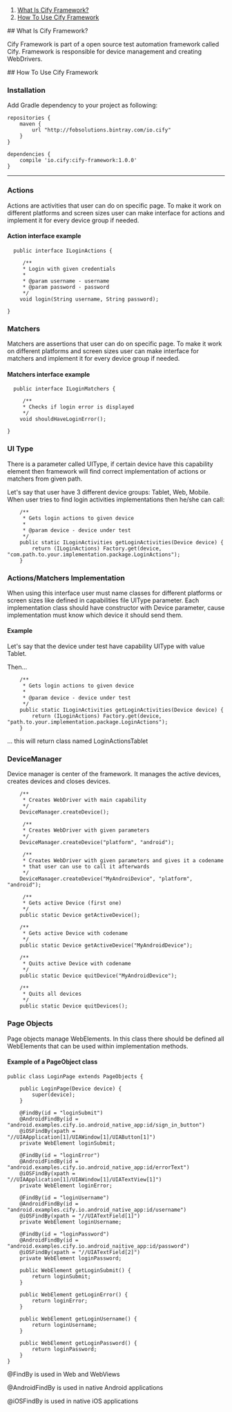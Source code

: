 1. <a href="#what">What Is Cify Framework?</a>
1. <a href="#usage">How To Use Cify Framework</a>

<a name="what" />
## What Is Cify Framework?

Cify Framework is part of a open source test automation framework called Cify. Framework is responsible for device management and creating WebDrivers.

<a name="usage" />
## How To Use Cify Framework

### Installation
Add Gradle dependency to your project as following:

```
repositories {
    maven {
        url "http://fobsolutions.bintray.com/io.cify"
    }
}

dependencies {
    compile 'io.cify:cify-framework:1.0.0'
}
```
----------

### Actions

Actions are activities that user can do on specific page. To make it work on different platforms and screen sizes user can make interface for actions and implement it for every device group if needed.

#### Action interface example

```
  public interface ILoginActions {
     
     /**
     * Login with given credentials
     *
     * @param username - username
     * @param password - password
     */
    void login(String username, String password);

}
```

### Matchers

Matchers are assertions that user can do on specific page. To make it work on different platforms and screen sizes user can make interface for matchers and implement it for every device group if needed.

#### Matchers interface example

```
  public interface ILoginMatchers {
     
     /**
     * Checks if login error is displayed
     */
    void shouldHaveLoginError();

}
```

### UI Type

There is a parameter called UIType, if certain device have this capability element then framework will find correct implementation of actions or matchers from given path.

Let's say that user have 3 different device groups: Tablet, Web, Mobile. When user tries to find login activities implementations then he/she can call:
```
    /**
     * Gets login actions to given device
     *
     * @param device - device under test
     */
    public static ILoginActivities getLoginActivities(Device device) {
        return (ILoginActions) Factory.get(device, "com.path.to.your.implementation.package.LoginActions");
    }
```

### Actions/Matchers Implementation

When using this interface user must name classes for different platforms or screen sizes like defined in capabilities file UIType parameter. Each implementation class should have constructor with Device parameter, cause implementation must know which device it should send them.

#### Example

Let's say that the device under test have capability UIType with value Tablet.

Then...
```
    /**
     * Gets login actions to given device
     *
     * @param device - device under test
     */
    public static ILoginActivities getLoginActivities(Device device) {
        return (ILoginActions) Factory.get(device, "path.to.your.implementation.package.LoginActions");
    }
```
... this will return class named LoginActionsTablet

### DeviceManager

Device manager is center of the framework. It manages the active devices, creates devices and closes devices.

```
    /**
     * Creates WebDriver with main capability
     */
    DeviceManager.createDevice();

     /**
     * Creates WebDriver with given parameters
     */
    DeviceManager.createDevice("platform", "android");

     /**
     * Creates WebDriver with given parameters and gives it a codename
     * that user can use to call it afterwards
     */
    DeviceManager.createDevice("MyAndroiDevice", "platform", "android");

     /**
     * Gets active Device (first one)
     */
    public static Device getActiveDevice();

    /**
     * Gets active Device with codename
     */
    public static Device getActiveDevice("MyAndroidDevice");

    /**
     * Quits active Device with codename
     */
    public static Device quitDevice("MyAndroidDevice");

    /**
     * Quits all devices
     */
    public static Device quitDevices();
```

### Page Objects

Page objects manage WebElements. In this class there should be defined all WebElements that can be used within implementation methods.

#### Example of a PageObject class
```
public class LoginPage extends PageObjects {

    public LoginPage(Device device) {
        super(device);
    }

    @FindBy(id = "loginSubmit")
    @AndroidFindBy(id = "android.examples.cify.io.android_native_app:id/sign_in_button")
    @iOSFindBy(xpath = "//UIAApplication[1]/UIAWindow[1]/UIAButton[1]")
    private WebElement loginSubmit;

    @FindBy(id = "loginError")
    @AndroidFindBy(id = "android.examples.cify.io.android_native_app:id/errorText")
    @iOSFindBy(xpath = "//UIAApplication[1]/UIAWindow[1]/UIATextView[1]")
    private WebElement loginError;

    @FindBy(id = "loginUsername")
    @AndroidFindBy(id = "android.examples.cify.io.android_native_app:id/username")
    @iOSFindBy(xpath = "//UIATextField[1]")
    private WebElement loginUsername;

    @FindBy(id = "loginPassword")
    @AndroidFindBy(id = "android.examples.cify.io.android_naitive_app:id/password")
    @iOSFindBy(xpath = "//UIATextField[2]")
    private WebElement loginPassword;

    public WebElement getLoginSubmit() {
        return loginSubmit;
    }

    public WebElement getLoginError() {
        return loginError;
    }

    public WebElement getLoginUsername() {
        return loginUsername;
    }

    public WebElement getLoginPassword() {
        return loginPassword;
    }
}
```

@FindBy is used in Web and WebViews

@AndroidFindBy is used in native Android applications

@iOSFindBy is used in native iOS applications
